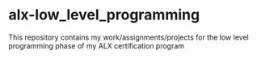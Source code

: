 # alx-low_level_programming

This repository contains my work/assignments/projects for the low level programming phase of my ALX certification program
